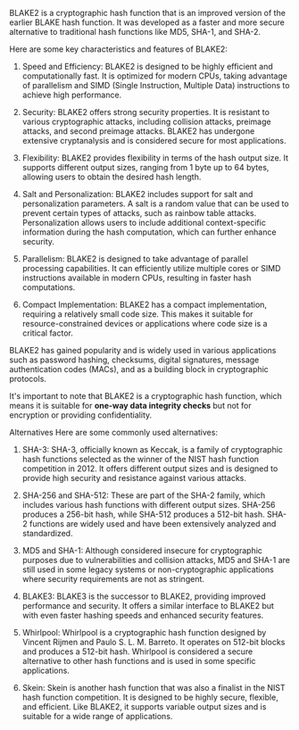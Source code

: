 BLAKE2 is a cryptographic hash function that is an improved version of the earlier BLAKE hash function. It was developed as a faster and more secure alternative to traditional hash functions like MD5, SHA-1, and SHA-2.

Here are some key characteristics and features of BLAKE2:

1.  Speed and Efficiency: BLAKE2 is designed to be highly efficient and computationally fast. It is optimized for modern CPUs, taking advantage of parallelism and SIMD (Single Instruction, Multiple Data) instructions to achieve high performance.
    
2.  Security: BLAKE2 offers strong security properties. It is resistant to various cryptographic attacks, including collision attacks, preimage attacks, and second preimage attacks. BLAKE2 has undergone extensive cryptanalysis and is considered secure for most applications.
    
3.  Flexibility: BLAKE2 provides flexibility in terms of the hash output size. It supports different output sizes, ranging from 1 byte up to 64 bytes, allowing users to obtain the desired hash length.
    
4.  Salt and Personalization: BLAKE2 includes support for salt and personalization parameters. A salt is a random value that can be used to prevent certain types of attacks, such as rainbow table attacks. Personalization allows users to include additional context-specific information during the hash computation, which can further enhance security.
    
5.  Parallelism: BLAKE2 is designed to take advantage of parallel processing capabilities. It can efficiently utilize multiple cores or SIMD instructions available in modern CPUs, resulting in faster hash computations.
    
6.  Compact Implementation: BLAKE2 has a compact implementation, requiring a relatively small code size. This makes it suitable for resource-constrained devices or applications where code size is a critical factor.
    

BLAKE2 has gained popularity and is widely used in various applications such as password hashing, checksums, digital signatures, message authentication codes (MACs), and as a building block in cryptographic protocols.

It's important to note that BLAKE2 is a cryptographic hash function, which means it is suitable for **one-way data integrity checks** but not for encryption or providing confidentiality.

Alternatives
Here are some commonly used alternatives:

1.  SHA-3: SHA-3, officially known as Keccak, is a family of cryptographic hash functions selected as the winner of the NIST hash function competition in 2012. It offers different output sizes and is designed to provide high security and resistance against various attacks.
    
2.  SHA-256 and SHA-512: These are part of the SHA-2 family, which includes various hash functions with different output sizes. SHA-256 produces a 256-bit hash, while SHA-512 produces a 512-bit hash. SHA-2 functions are widely used and have been extensively analyzed and standardized.
    
3.  MD5 and SHA-1: Although considered insecure for cryptographic purposes due to vulnerabilities and collision attacks, MD5 and SHA-1 are still used in some legacy systems or non-cryptographic applications where security requirements are not as stringent.
    
4.  BLAKE3: BLAKE3 is the successor to BLAKE2, providing improved performance and security. It offers a similar interface to BLAKE2 but with even faster hashing speeds and enhanced security features.
    
5.  Whirlpool: Whirlpool is a cryptographic hash function designed by Vincent Rijmen and Paulo S. L. M. Barreto. It operates on 512-bit blocks and produces a 512-bit hash. Whirlpool is considered a secure alternative to other hash functions and is used in some specific applications.
    
6.  Skein: Skein is another hash function that was also a finalist in the NIST hash function competition. It is designed to be highly secure, flexible, and efficient. Like BLAKE2, it supports variable output sizes and is suitable for a wide range of applications.